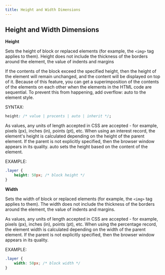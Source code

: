```yaml
---
title: Height and Width Dimensions
---
```

## Height and Width Dimensions

**Height**

Sets the height of block or replaced elements (for example, the `<img>` tag applies to them). Height does not include the thickness of the borders around the element, the value of indents and margins

If the contents of the block exceed the specified height, then the height of the element will remain unchanged, and the content will be displayed on top of it. Because of this feature, you can get a superimposition of the contents of the elements on each other when the elements in the HTML code are sequential. To prevent this from happening, add overflow: auto to the element style.

SYNTAX:
```css
height: /* value | procents | auto | inherit */;
```

As values, any units of length accepted in CSS are accepted - for example, pixels (px), inches (in), points (pt), etc. When using an interest record, the element's height is calculated depending on the height of the parent element. If the parent is not explicitly specified, then the browser window appears in its quality. auto sets the height based on the content of the element.

EXAMPLE:

```css
.layer {
    height: 50px; /* block height */
}
```

**Width**

Sets the width of block or replaced elements (for example, the `<img>` tag applies to them). The width does not include the thickness of the borders around the element, the value of indents and margins.

As values, any units of length accepted in CSS are accepted - for example, pixels (px), inches (in), points (pt), etc. When using the percentage record, the element width is calculated depending on the width of the parent element. If the parent is not explicitly specified, then the browser window appears in its quality.


EXAMPLE:

```css
.layer {
    width: 50px; /* block width */
}
```
